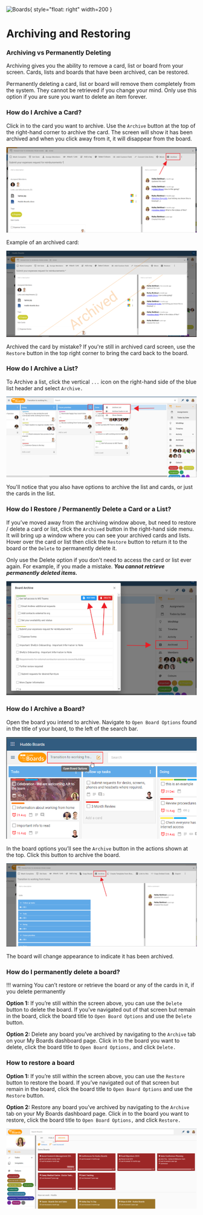 ![Boards](../../../assets/images/boards-logo.jpg){ style="float: right" width=200 }

# Archiving and Restoring

### Archiving vs Permanently Deleting

Archiving gives you the ability to remove a card, list or board from your screen. Cards, lists and boards that have been archived, can be restored.

Permanently deleting a card, list or board will remove them completely from the system. They cannot be retrieved if you change your mind. Only use this option if you are sure you want to delete an item forever.

### How do I Archive a Card?

Click in to the card you want to archive. Use the `Archive` button at the top of the right-hand corner to archive the card. The screen will show it has been archived and when you click away from it, it will disappear from the board.

![](./archiving1.png)

Example of an archived card:

![](./archiving2.png)

Archived the card by mistake? If you're still in archived card screen, use the `Restore` button in the top right corner to bring the card back to the board.

### How do I Archive a List?

To Archive a list, click the vertical `...` icon on the right-hand side of the blue list header and select `Archive.`

![](./archiving2.2.png)

You'll notice that you also have options to archive the list and cards, or just the cards in the list.

### How do I Restore / Permanently Delete a Card or a List?

If you’ve moved away from the archiving window above, but need to restore / delete a card or list, click the `Archived` button in the right-hand side menu. It will bring up a window where you can see your archived cards and lists. Hover over the card or list then click the `Restore` button to return it to the board or the `Delete` to permanently delete it.

Only use the Delete option if you don't need to access the card or list ever again. For example, if you made a mistake. **_You cannot retrieve permanently deleted items._**

![](./archiving3.png)

### How do I Archive a Board?

Open the board you intend to archive. Navigate to `Open Board Options` found in the title of your board, to the left of the search bar.

![](./open-board-options.png)

In the board options you’ll see the `Archive` button in the actions shown at the top. Click this button to archive the board.

![](./archiving5.png)

The board will change appearance to indicate it has been archived.

### How do I permanently delete a board?

!!! warning
You can’t restore or retrieve the board or any of the cards in it, if you delete permanently

**Option 1:** If you’re still within the screen above, you can use the `Delete` button to delete the board. If you’ve navigated out of that screen but remain in the board, click the board title to `Open Board Options` and use the `Delete` button.

**Option 2:** Delete any board you’ve archived by navigating to the `Archive` tab on your My Boards dashboard page. Click in to the board you want to delete, click the board title to `Open Board Options,` and click `Delete.`

### How to restore a board

**Option 1:** If you’re still within the screen above, you can use the `Restore` button to restore the board. If you’ve navigated out of that screen but remain in the board, click the board title to `Open Board Options` and use the `Restore` button.

**Option 2:** Restore any board you’ve archived by navigating to the `Archive` tab on your My Boards dashboard page. Click in to the board you want to restore, click the board title to `Open Board Options,` and click `Restore.`

![](./archiving6.png)
